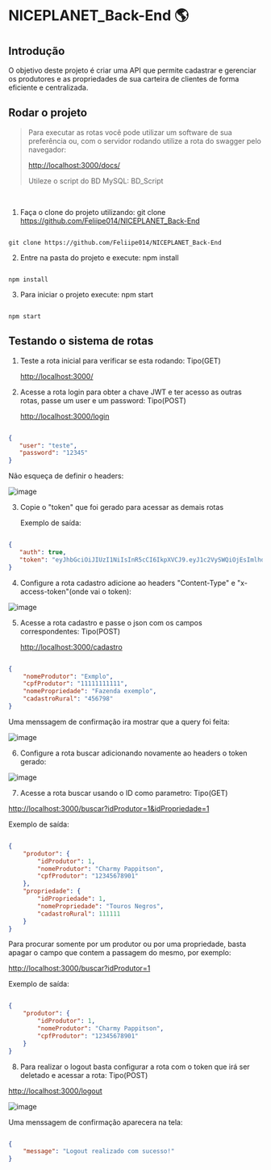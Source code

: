 # NICEPLANET_Back-End 🌎

## Introdução

O objetivo deste projeto é criar uma API que permite cadastrar e gerenciar os produtores e as propriedades de sua carteira de clientes de forma eficiente e centralizada.

## Rodar o projeto

> Para executar as rotas você pode utilizar um software de sua preferência ou, com o servidor rodando utilize a rota do swagger pelo navegador:
> 
> [http://localhost:3000/docs/](http://localhost:3000/docs/)
> 
> Utileze o script do BD MySQL: BD_Script



<br>

1) Faça o clone do projeto utilizando: git clone https://github.com/Feliipe014/NICEPLANET_Back-End

```

git clone https://github.com/Feliipe014/NICEPLANET_Back-End

```

2) Entre na pasta do projeto e execute: npm install

```

npm install

```

3) Para iniciar o projeto execute: npm start

```

npm start

```

## Testando o sistema de rotas

1) Teste a rota inicial para verificar se esta rodando: Tipo(GET)

    [http://localhost:3000/](http://localhost:3000)

2) Acesse a rota login para obter a chave JWT e ter acesso as outras rotas, passe um user e um password: Tipo(POST)

    [http://localhost:3000/login](http://localhost:3000/login)
    
 ```json

{
	"user": "teste",
	"password": "12345"
}

```

Não esqueça de definir o headers:

![image](https://github.com/Feliipe014/NICEPLANET_Back-End/assets/86086389/b9d18965-d27c-4e04-a635-0e34a34a327f)


3) Copie o "token" que foi gerado para acessar as demais rotas

    Exemplo de saída:
    
 ```json

{
	"auth": true,
	"token": "eyJhbGciOiJIUzI1NiIsInR5cCI6IkpXVCJ9.eyJ1c2VySWQiOjEsImlhdCI6MTY4NDUyMTc4MywiZXhwIjoxNjg0NTIyMDgzfQ.DnaKvQQXTYpb_e5mvSO22--Nu_3srOL6VcPM9SoapgI"
}

```

4) Configure a rota cadastro adicione ao headers "Content-Type" e "x-access-token"(onde vai o token):

![image](https://github.com/Feliipe014/NICEPLANET_Back-End/assets/86086389/08beae1d-bf56-43f9-9118-4f89291fb07e)

5) Acesse a rota cadastro e passe o json com os campos correspondentes: Tipo(POST)

    [http://localhost:3000/cadastro](http://localhost:3000/cadastro)
    
```json

{
	"nomeProdutor": "Exmplo", 
	"cpfProdutor": "11111111111",
	"nomePropriedade": "Fazenda exemplo",
	"cadastroRural": "456798"
}

```

   Uma menssagem de confirmação ira mostrar que a query foi feita:
   
![image](https://github.com/Feliipe014/NICEPLANET_Back-End/assets/86086389/a9a1adc6-892d-4f94-a737-8cdca491142a)

6) Configure a rota buscar adicionando novamente ao headers o token gerado:

![image](https://github.com/Feliipe014/NICEPLANET_Back-End/assets/86086389/f44980ca-830b-4b86-87b9-eb94dabf24e9)

7) Acesse a rota buscar usando o ID como parametro: Tipo(GET)

[http://localhost:3000/buscar?idProdutor=1&idPropriedade=1](http://localhost:3000/buscar?idProdutor=1&idPropriedade=1)

Exemplo de saída:

```json

{
	"produtor": {
		"idProdutor": 1,
		"nomeProdutor": "Charmy Pappitson",
		"cpfProdutor": "12345678901"
	},
	"propriedade": {
		"idPropriedade": 1,
		"nomePropriedade": "Touros Negros",
		"cadastroRural": 111111
	}
}

```
  
   
   Para procurar somente por um produtor ou por uma propriedade, basta apagar o campo que contem a passagem do mesmo, por exemplo:

[http://localhost:3000/buscar?idProdutor=1](http://localhost:3000/buscar?idProdutor=1)

Exemplo de saída:

```json

{
	"produtor": {
		"idProdutor": 1,
		"nomeProdutor": "Charmy Pappitson",
		"cpfProdutor": "12345678901"
	}
}

```

8) Para realizar o logout basta configurar a rota com o token que irá ser deletado e acessar a rota: Tipo(POST)

[http://localhost:3000/logout](http://localhost:3000/logout)

![image](https://github.com/Feliipe014/NICEPLANET_Back-End/assets/86086389/293321e5-713e-4cd2-bdfc-1065d60ec35f)

   Uma menssagem de confirmação aparecera na tela:
   
```json

{
	"message": "Logout realizado com sucesso!"
}

```




